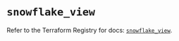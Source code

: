 # `snowflake_view`

Refer to the Terraform Registry for docs: [`snowflake_view`](https://registry.terraform.io/providers/snowflake-labs/snowflake/0.83.1/docs/resources/view).

